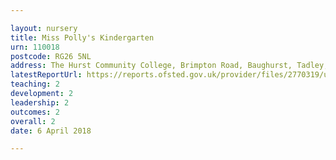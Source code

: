 ```yaml
---

layout: nursery
title: Miss Polly's Kindergarten
urn: 110018
postcode: RG26 5NL
address: The Hurst Community College, Brimpton Road, Baughurst, Tadley, RG26 5NL
latestReportUrl: https://reports.ofsted.gov.uk/provider/files/2770319/urn/110018.pdf
teaching: 2
development: 2
leadership: 2
outcomes: 2
overall: 2
date: 6 April 2018

---
```

